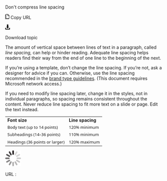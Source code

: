 ﻿# 

Don't compress line spacing

![Copy URL](media/dont-compress-line-spacing/Copy.png)
Copy URL

![Download](media/dont-compress-line-spacing/Download.png)

Download topic

The amount of vertical space between lines of text in a paragraph, called *line spacing,*
can help or hinder reading. Adequate line spacing helps readers
find their way from the end of one line to the beginning of the next. 

If
you’re using a template, don’t change the line spacing. If you’re
not, ask a designer for advice if you can. Otherwise, use the line
spacing recommended in the [](https://microsoft.sharepoint.com/teams/BrandCentral/Guidelines/Microsoft_Brand_Guidelines_Oct2014.pdf)[brand type guidelines](https://microsoft.sharepoint.com/teams/BrandCentral/Guidelines/Microsoft_type_guidelines.pdf "Type guidelines on Brand Central"). (This document requires Microsoft network access.)

If you
need to modify line spacing later, change it in the styles, not in
individual paragraphs, so spacing remains consistent throughout
the content. Never reduce line spacing to fit more text on a slide or page. Edit the text instead.

<table>
<tbody>
<tr class="odd">
<td><b>Font size</b></td>
<td><b>Line spacing</b></td>
</tr>
<tr class="even">
<td><div>
<div>
<span style="font-family:Segoe UI;font-size:small;">Body text (up to 14 points)</span>
</div>
</div></td>
<td><div>
<div>
<span style="font-family:Segoe UI;font-size:small;">120% minimum</span>
</div>
</div></td>
</tr>
<tr class="odd">
<td><div>
<span style="font-family:Segoe UI;font-size:small;">Subheadings (14–36 points)</span>
</div></td>
<td><div>
<span style="font-family:Segoe UI;font-size:small;">110% minimum</span>
</div></td>
</tr>
<tr class="even">
<td><div>
<span style="font-family:Segoe UI;font-size:small;">Headings (36 points or larger)</span>
</div></td>
<td><div>
<span style="font-family:Segoe UI;font-size:small;">120% maximum</span>
</div></td>
</tr>
</tbody>
</table>

![In progress](media/dont-compress-line-spacing/activity-large.gif)

URL :
